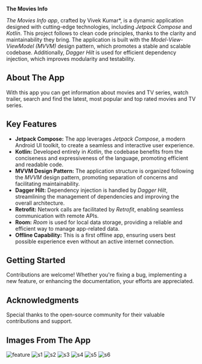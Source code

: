 **The Movies Info**

*The Movies Info app*, crafted by Vivek Kumar*, is a dynamic application designed with cutting-edge technologies, including *Jetpack Compose* and *Kotlin*. This project follows to clean code principles, thanks to the clarity and maintainability they bring. The application is built with the *Model-View-ViewModel (MVVM)* design pattern, which promotes a stable and scalable codebase. Additionally, *Dagger Hilt* is used for efficient dependency injection, which improves modularity and testability.

## About The App
With this app you can get information about movies and TV series, watch trailer, search and find the latest, most popular and top rated movies and TV series.

## Key Features

- **Jetpack Compose:** The app leverages *Jetpack Compose*, a modern Android UI toolkit, to create a seamless and interactive user experience.
- **Kotlin:** Developed entirely in *Kotlin*, the codebase benefits from the conciseness and expressiveness of the language, promoting efficient and readable code.
- **MVVM Design Pattern:** The application structure is organized following the *MVVM* design pattern, promoting separation of concerns and facilitating maintainability.
- **Dagger Hilt:** Dependency injection is handled by *Dagger Hilt*, streamlining the management of dependencies and improving the overall architecture.
- **Retrofit:** Network calls are facilitated by *Retrofit*, enabling seamless communication with remote APIs.
- **Room:** *Room* is used for local data storage, providing a reliable and efficient way to manage app-related data.
- **Offline Capability:** This is a first offline app, ensuring users best possible experience even without an active internet connection.

## Getting Started




Contributions are welcome! Whether you're fixing a bug, implementing a new feature, or enhancing the documentation, your efforts are appreciated.

## Acknowledgments

Special thanks to the open-source community for their valuable contributions and support.

## Images From The App
![feature](https://github.com/ahmed-guedmioui/The-Movies-Info/assets/138891005/a18819a6-8169-4ddc-a9b8-fd62226f2794)
![s1](https://github.com/ahmed-guedmioui/The-Movies-Info/assets/138891005/f2db2c75-936f-413e-9707-3058e1880cc9)
![s2](https://github.com/ahmed-guedmioui/The-Movies-Info/assets/138891005/4154231c-7dc0-4ce8-a1bb-174144fc838a)
![s3](https://github.com/ahmed-guedmioui/The-Movies-Info/assets/138891005/fb1968da-7734-4daf-8e29-d7efc9672a00)
![s4](https://github.com/ahmed-guedmioui/The-Movies-Info/assets/138891005/ec6331c6-c149-4c7b-9df1-6674fdc6435f)
![s5](https://github.com/ahmed-guedmioui/The-Movies-Info/assets/138891005/9502bce7-819b-4c10-8a31-11f9e1721110)
![s6](https://github.com/ahmed-guedmioui/The-Movies-Info/assets/138891005/e53df6e3-407b-4b1b-a37c-2b47ae78a942)

